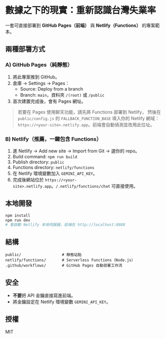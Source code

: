 # 數據之下的現實：重新認識台灣失業率

一套可直接部署到 **GitHub Pages（前端）** 與 **Netlify（Functions）** 的專案範本。

## 兩種部署方式

### A) GitHub Pages（純靜態）
1. 將此專案推到 GitHub。
2. 倉庫 → Settings → Pages：
   - Source: Deploy from a branch
   - Branch: `main`，資料夾 `/(root)` 或 `/public`
3. 首次建置完成後，會有 Pages 網址。

> 若要在 Pages 使用聊天功能，請先將 Functions 部署到 Netlify，
> 然後在 `public/config.js` 的 `FALLBACK_FUNCTION_BASE` 填入你的 Netlify 網域：
> `https://<your-site>.netlify.app`。前端會自動偵測並改用此位址。

### B) Netlify（推薦，一鍵包含 Functions）
1. 進 Netlify → Add new site → Import from Git → 選你的 repo。
2. Build command: `npm run build`
3. Publish directory: `public`
4. Functions directory: `netlify/functions`
5. 在 Netlify 環境變數加入 `GEMINI_API_KEY`。
6. 完成後網站位於 `https://<your-site>.netlify.app`。`/.netlify/functions/chat` 可直接使用。

## 本地開發
```bash
npm install
npm run dev
# 會啟動 Netlify 本地伺服器，前端在 http://localhost:8888
```

## 結構
```
public/                  # 靜態站點
netlify/functions/       # Serverless Functions（Node.js）
.github/workflows/       # GitHub Pages 自動部署工作流
```

## 安全
- **不要**把 API 金鑰直接寫進前端。
- 將金鑰設定在 Netlify 環境變數 `GEMINI_API_KEY`。

## 授權
MIT
